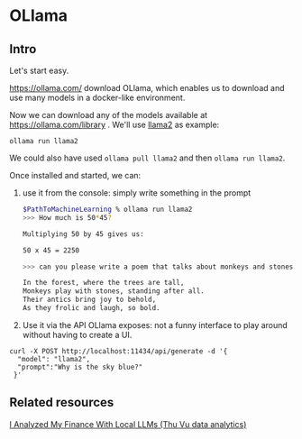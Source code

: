 # OLlama

## Intro

Let's start easy.

https://ollama.com/ download OLlama, which enables us to download and use many models in a docker-like environment.

Now we can download any of the models available at https://ollama.com/library . We'll use [llama2](https://ollama.com/library/llama2) as example:

```
ollama run llama2
```

We could also have used `ollama pull llama2` and then `ollama run llama2`.

Once installed and started, we can:

1. use it from the console: simply write something in the prompt
    ```sh
    $PathToMachineLearning % ollama run llama2
    >>> How much is 50*45?

    Multiplying 50 by 45 gives us:

    50 x 45 = 2250

    >>> can you please write a poem that talks about monkeys and stones? 4 sentences only

    In the forest, where the trees are tall,
    Monkeys play with stones, standing after all.
    Their antics bring joy to behold,
    As they frolic and laugh, so bold.
    ```

2. Use it via the API OLlama exposes: not a funny interface to play around without having to create a UI.
```
curl -X POST http://localhost:11434/api/generate -d '{
  "model": "llama2",
  "prompt":"Why is the sky blue?"
 }'
```

## Related resources

[I Analyzed My Finance With Local LLMs (Thu Vu data analytics)](https://www.youtube.com/watch?v=h_GTxRFYETY)
